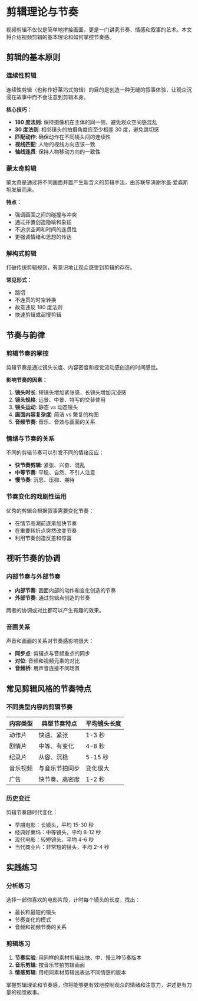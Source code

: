 # 剪辑理论与节奏

视频剪辑不仅仅是简单地拼接画面，更是一门讲究节奏、情感和叙事的艺术。本文将介绍视频剪辑的基本理论和如何掌控节奏感。

## 剪辑的基本原则

### 连续性剪辑

连续性剪辑（也称作好莱坞式剪辑）的目的是创造一种无缝的叙事体验，让观众沉浸在故事中而不会注意到剪辑本身。

**核心技巧：**
- **180 度法则**: 保持摄像机在主体的同一侧，避免观众空间感混乱
- **30 度法则**: 相邻镜头的拍摄角度应至少相差 30 度，避免跳切感
- **匹配动作**: 确保动作在不同镜头间的连续性
- **视线匹配**: 人物的视线方向应该一致
- **轴线连贯**: 保持人物移动方向的一致性

### 蒙太奇剪辑

蒙太奇是通过将不同画面并置产生新含义的剪辑手法，由苏联导演谢尔盖·爱森斯坦发展而来。

**特点：**
- 强调画面之间的碰撞与冲突
- 通过并置创造隐喻和象征
- 不追求空间和时间的连贯性
- 更强调情绪和思想的传达

### 解构式剪辑

打破传统剪辑规则，有意识地让观众感受到剪辑的存在。

**常见形式：**
- 跳切
- 不连贯的时空转换
- 故意违反 180 度法则
- 快速剪辑或超慢剪辑

## 节奏与韵律

### 剪辑节奏的掌控

剪辑节奏是通过镜头长度、内容密度和视觉流动感创造的时间感觉。

**影响节奏的因素：**
1. **镜头时长**: 短镜头增加紧张感，长镜头增加沉浸感
2. **镜头规格**: 远景、中景、特写的交替使用
3. **镜头运动**: 静态 vs 动态镜头
4. **画面内容复杂度**: 简洁 vs 繁复的构图
5. **音频节奏**: 音乐、音效与画面的关系

### 情绪与节奏的关系

不同的剪辑节奏可以引发不同的情绪反应：
- **快节奏剪辑**: 紧张、兴奋、混乱
- **中等节奏**: 平稳、自然、不引人注意
- **慢节奏**: 沉思、压抑、期待

### 节奏变化的戏剧性运用

优秀的剪辑会根据叙事需要变化节奏：
- 在情节高潮前逐渐加快节奏
- 在重要转折点突然改变节奏
- 利用节奏创造反差和惊喜

## 视听节奏的协调

### 内部节奏与外部节奏

- **内部节奏**: 画面内部的动作和变化创造的节奏
- **外部节奏**: 通过剪辑点创造的节奏

两者的协调或对比都可以产生有趣的效果。

### 音画关系

声音和画面的关系对节奏感影响很大：
- **同步点**: 剪辑点与音频重点的同步
- **对位**: 音频和视频元素的对比
- **音频桥**: 用声音连接不同场景

## 常见剪辑风格的节奏特点

### 不同类型内容的剪辑节奏

| 内容类型 | 典型节奏特点 | 平均镜头长度 |
|---------|-------------|------------|
| 动作片 | 快速、紧张 | 1-3 秒 |
| 剧情片 | 中等、有变化 | 4-8 秒 |
| 纪录片 | 从容、沉稳 | 5-15 秒 |
| 音乐视频 | 与音乐节拍同步 | 变化很大 |
| 广告 | 快节奏、高密度 | 1-2 秒 |

### 历史变迁

剪辑节奏随时代变化：
- 早期电影：长镜头，平均 15-30 秒
- 经典好莱坞：中等镜头，平均 8-12 秒
- 现代电影：较短镜头，平均 4-6 秒
- 当代商业片：非常短的镜头，平均 2-4 秒

## 实践练习

### 分析练习
选择一部你喜欢的电影片段，计时每个镜头的长度，找出：
- 最长和最短的镜头
- 节奏变化的模式
- 音频和视频节奏的关系

### 剪辑练习
1. **节奏实验**: 用同样的素材剪辑出快、中、慢三种节奏版本
2. **音乐剪辑**: 按音乐节拍剪辑画面
3. **情感剪辑**: 用相同素材剪辑出表达不同情感的版本

掌握剪辑理论和节奏感，你将能够更有效地控制观众的情绪和注意力，讲述更有力量的视觉故事。
